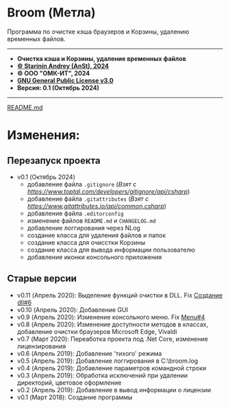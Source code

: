 # Broom \(Метла\)

Программа по очистке кэша браузеров и Корзины, удалению временных файлов.

---

* **Очистка кэша и Корзины, удаление временных файлов**
* [**© Starinin Andrey \(AnSt\), 2024**](https://github.com/anst-foto)
* **© ООО "ОМК-ИТ", 2024**
* [**GNU General Public License v3.0**](/LICENSE)
* **Версия: 0.1 \(Октябрь 2024\)**

---

[README.md](/README.md)

# Изменения:

## Перезапуск проекта

+ v0.1 (Октябрь 2024)
  + добавление файла `.gitignore` (*Взят с https://www.toptal.com/developers/gitignore/api/csharp*)
  + добавление файла `.gitattributes` (*Взят с https://www.gitattributes.io/api/common,csharp*)
  + добавление файла `.editorconfig`
  + изменение файлов `README.md` и `CHANGELOG.md`
  + добавление логгирования через NLog
  + создание класса для удаления файлов и папок
  + создание класса для очисстки Корзины
  + создание класса для вывода информации пользователю
  + добавление иконки консольного приложения

## Старые версии

* v0.11 (Апрель 2020):	Выделение функций очистки в DLL. Fix [Создание dll#6](https://github.com/anst-foto/Broom-csharp#6)
* v0.10 (Апрель 2020):  Добавление GUI
* v0.9 (Апрель 2020):   Изменение консольного меню. Fix [Menu#4](https://github.com/anst-foto/Broom-csharp#4)
* v0.8 (Апрель 2020):   Изменение доступности методов в классах, добавление очистки браузеров Microsoft Edge, Vivaldi
* v0.7 (Март 2020): Переаботка проекта под .Net Core, изменение лицензирования
* v0.6 (Апрель 2019):   Добавление 'тихого' режима
* v0.5 (Апрель 2019):   Добавление логгирования в C:\broom.log
* v0.4 (Апрель 2019):   Добавление параметров командной строки
* v0.3 (Апрель 2019):   Обработка исключений при удалении директорий, цветовое оформление
* v0.2 (Апрель 2019):   Добавление в вывод информации о лицензии
* v0.1 (Март 2018):   Создание программы

